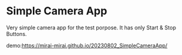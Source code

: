 # Simple Camera App

Very simple camera app for the test porpose. It has only Start & Stop Buttons.

demo:https://mirai-mirai.github.io/20230802_SimpleCameraApp/


